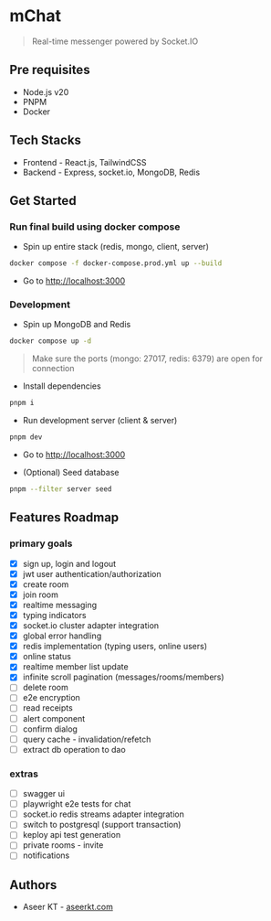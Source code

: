 # mChat

> Real-time messenger powered by Socket.IO


## Pre requisites

- Node.js v20
- PNPM
- Docker

## Tech Stacks

- Frontend - React.js, TailwindCSS
- Backend - Express, socket.io, MongoDB, Redis

## Get Started

### Run final build using docker compose

- Spin up entire stack (redis, mongo, client, server)
```bash
docker compose -f docker-compose.prod.yml up --build
```
- Go to [http://localhost:3000](http://localhost:3000)

### Development

- Spin up MongoDB and Redis
```bash
docker compose up -d
```

> Make sure the ports (mongo: 27017, redis: 6379) are open for connection

- Install dependencies
```bash
pnpm i
```

- Run development server (client & server)
```bash
pnpm dev
```

- Go to [http://localhost:3000](http://localhost:3000)

- (Optional) Seed database
```bash
pnpm --filter server seed
```

## Features Roadmap


### primary goals

- [x] sign up, login and logout
- [x] jwt user authentication/authorization
- [x] create room
- [x] join room
- [x] realtime messaging
- [x] typing indicators
- [x] socket.io cluster adapter integration
- [x] global error handling
- [x] redis implementation (typing users, online users)
- [x] online status
- [x] realtime member list update
- [x] infinite scroll pagination (messages/rooms/members)
- [ ] delete room
- [ ] e2e encryption
- [ ] read receipts
- [ ] alert component
- [ ] confirm dialog
- [ ] query cache - invalidation/refetch
- [ ] extract db operation to dao

### extras

- [ ] swagger ui
- [ ] playwright e2e tests for chat
- [ ] socket.io redis streams adapter integration
- [ ] switch to postgresql (support transaction)
- [ ] keploy api test generation
- [ ] private rooms - invite
- [ ] notifications

## Authors

- Aseer KT - [aseerkt.com](https://aseerkt.com)